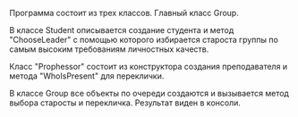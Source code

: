 
Программа состоит из трех классов. Главный класс Group.

В классе Student описывается создание студента и метод "ChooseLeader" с помощью которого избирается староста группы
по самым высоким требованиям личностных качеств.

Класс "Prophessor" состоит из конструктора создания преподавателя и метода "WhoIsPresent" для переклички.

В классе Group все объекты по очереди создаются и вызывается метод выбора старосты и перекличка. Результат виден в консоли.
